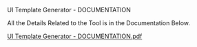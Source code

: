 UI Template Generator - DOCUMENTATION

All the Details Related to the Tool is in the Documentation Below.

[UI Template Generator - DOCUMENTATION.pdf](https://github.com/dicieous/UITemplateToolGenerator/files/13939376/UI.Template.Generator.-.DOCUMENTATION.pdf)
